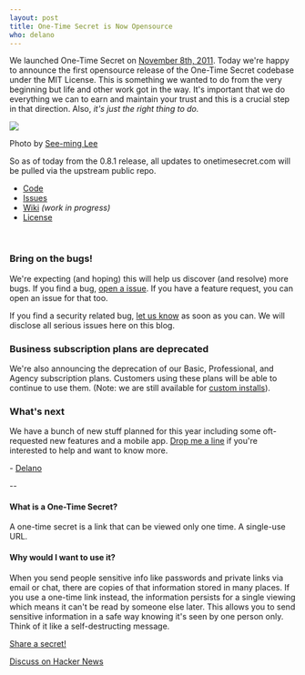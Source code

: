 ```yaml
---
layout: post
title: One-Time Secret is Now Opensource
who: delano
---
```


We launched One-Time Secret on [November 8th, 2011](http://news.ycombinator.com/item?id=3207489). Today we're happy to announce the first opensource release of the One-Time Secret codebase under the MIT License. This is something we wanted to do from the very beginning but life and other work got in the way. It's important that we do everything we can to earn and maintain your trust and this is a crucial step in that direction. Also, *it's just the right thing to do.*

<div class="right lighter inline">
  <a href="http://www.flickr.com/photos/seeminglee/8357585327/"><img src="http://farm9.staticflickr.com/8238/8357585327_c1852189f3_m.jpg" /></a>
  <p class="smallest">Photo by <a href="http://www.flickr.com/photos/seeminglee/8357585327/">See-ming Lee</a></p>
</div>

So as of today from the 0.8.1 release, all updates to onetimesecret.com will be pulled via the upstream public repo.

* [Code](https://github.com/onetimesecret/onetimesecret)
* [Issues](https://github.com/onetimesecret/onetimesecret/issues)
* [Wiki](https://github.com/onetimesecret/onetimesecret/wiki) *(work in progress)*
* [License](https://raw.github.com/onetimesecret/onetimesecret/master/LICENSE.txt)

<br/>

### Bring on the bugs! ###

We're expecting (and hoping) this will help us discover (and resolve) more bugs. If you find a bug, [open a issue](https://github.com/onetimesecret/onetimesecret/issues). If you have a feature request, you can open an issue for that too.

If you find a security related bug, [let us know](https://onetimesecret.com/info/security) as soon as you can. We will disclose all serious issues here on this blog.


### Business subscription plans are deprecated ###

We're also announcing the deprecation of our Basic, Professional, and Agency subscription plans. Customers using these plans will be able to continue to use them. (Note: we are still available for [custom installs](mailto:custom@onetimesecret.com)).


### What's next ###

We have a bunch of new stuff planned for this year including some oft-requested new features and a mobile app. [Drop me a line](mailto:contribute@onetimesecret.com) if you're interested to help and want to know more.

\- [Delano](https://onetimesecret.com/about)

--

#### What is a One-Time Secret? ####

A one-time secret is a link that can be viewed only one time. A single-use URL.

#### Why would I want to use it? ####

When you send people sensitive info like passwords and private links via email or chat, there are copies of that information stored in many places. If you use a one-time link instead, the information persists for a single viewing which means it can't be read by someone else later. This allows you to send sensitive information in a safe way knowing it's seen by one person only. Think of it like a self-destructing message.

<a class="msg" href="https://onetimesecret.com/">Share a secret!</a>


<a href="https://news.ycombinator.com/item?id=5139696" class="hnlink">Discuss on Hacker News</a>
